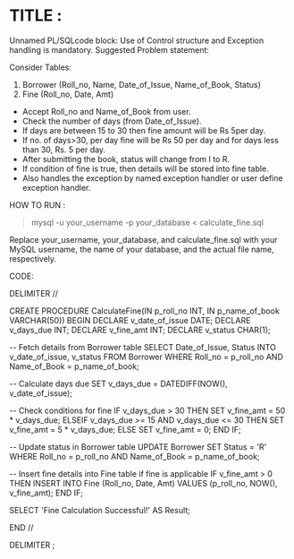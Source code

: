 
# TITLE :

Unnamed PL/SQLcode block: Use of Control structure and Exception handling is mandatory.
Suggested Problem statement:

Consider Tables:
1. Borrower (Roll_no, Name, Date_of_Issue, Name_of_Book, Status)
2. Fine (Roll_no, Date, Amt)
* Accept Roll_no and Name_of_Book from user.
* Check the number of days (from Date_of_Issue).
* If days are between 15 to 30 then fine amount will be Rs 5per day.
* If no. of days>30, per day fine will be Rs 50 per day and for days less than 30, Rs. 5 per day.
* After submitting the book, status will change from I to R.
* If condition of fine is true, then details will be stored into fine table.
* Also handles the exception by named exception handler or user define exception handler.



HOW TO RUN : 


> mysql -u your_username -p your_database < calculate_fine.sql

Replace your_username, your_database, and calculate_fine.sql with your MySQL username, the name of your database, and the actual file name, respectively.

CODE:



DELIMITER //

CREATE PROCEDURE CalculateFine(IN p_roll_no INT, IN p_name_of_book VARCHAR(50))
BEGIN
  DECLARE v_date_of_issue DATE;
  DECLARE v_days_due INT;
  DECLARE v_fine_amt INT;
  DECLARE v_status CHAR(1);
  
  -- Fetch details from Borrower table
  SELECT Date_of_Issue, Status
  INTO v_date_of_issue, v_status
  FROM Borrower
  WHERE Roll_no = p_roll_no AND Name_of_Book = p_name_of_book;
  
  -- Calculate days due
  SET v_days_due = DATEDIFF(NOW(), v_date_of_issue);
  
  -- Check conditions for fine
  IF v_days_due > 30 THEN
    SET v_fine_amt = 50 * v_days_due;
  ELSEIF v_days_due >= 15 AND v_days_due <= 30 THEN
    SET v_fine_amt = 5 * v_days_due;
  ELSE
    SET v_fine_amt = 0;
  END IF;
  
  -- Update status in Borrower table
  UPDATE Borrower
  SET Status = 'R'
  WHERE Roll_no = p_roll_no AND Name_of_Book = p_name_of_book;
  
  -- Insert fine details into Fine table if fine is applicable
  IF v_fine_amt > 0 THEN
    INSERT INTO Fine (Roll_no, Date, Amt)
    VALUES (p_roll_no, NOW(), v_fine_amt);
  END IF;
  
  SELECT 'Fine Calculation Successful!' AS Result;
  
END //

DELIMITER ;
